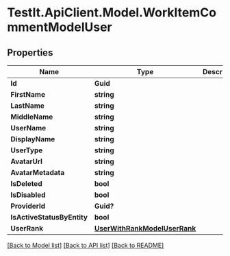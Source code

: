 # TestIt.ApiClient.Model.WorkItemCommentModelUser

## Properties

Name | Type | Description | Notes
------------ | ------------- | ------------- | -------------
**Id** | **Guid** |  | 
**FirstName** | **string** |  | 
**LastName** | **string** |  | 
**MiddleName** | **string** |  | 
**UserName** | **string** |  | 
**DisplayName** | **string** |  | 
**UserType** | **string** |  | 
**AvatarUrl** | **string** |  | 
**AvatarMetadata** | **string** |  | 
**IsDeleted** | **bool** |  | 
**IsDisabled** | **bool** |  | 
**ProviderId** | **Guid?** |  | [optional] 
**IsActiveStatusByEntity** | **bool** |  | 
**UserRank** | [**UserWithRankModelUserRank**](UserWithRankModelUserRank.md) |  | 

[[Back to Model list]](../README.md#documentation-for-models) [[Back to API list]](../README.md#documentation-for-api-endpoints) [[Back to README]](../README.md)

